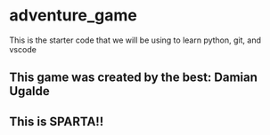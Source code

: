 # adventure_game
This is the starter code that we will be using to learn python, git, and vscode

## This game was created by the best: Damian Ugalde

## This is SPARTA!!
